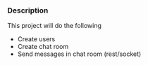 ### Description

This project will do the following

- Create users
- Create chat room
- Send messages in chat room (rest/socket)